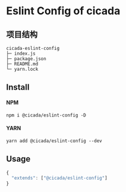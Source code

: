 # Eslint Config of cicada

## 项目结构

```
cicada-eslint-config
├─ index.js
├─ package.json
├─ README.md
└─ yarn.lock

```

## Install

#### NPM

```shell
npm i @cicada/eslint-config -D
```

#### YARN

```shell
yarn add @cicada/eslint-config --dev
```

## Usage

```js
{
  "extends": ["@cicada/eslint-config"]
}
```